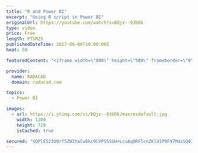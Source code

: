```yaml
---
title: "R and Power BI"
excerpt: "Using R script in Power BI"
originalUrl: https://youtube.com/watch?v=BQjz--93bDk
type: video
price: Free
length: PT5M2S
publishedDateTime: 2017-06-06T10:06:00Z
heat: 50

featuredContent: "<iframe width=\"800\" height=\"500\" frameborder=\"0\" src=\"https://www.youtube.com/embed/BQjz--93bDk\" allow=\"accelerometer; autoplay; encrypted-media; gyroscope; picture-in-picture\" allowfullscreen></iframe>"

provider:
  name: RADACAD
  domain: radacad.com

topics:
  - Power BI

images:
  - url: https://i.ytimg.com/vi/BQjz--93bDk/maxresdefault.jpg
    width: 1280
    height: 720
    isCached: true

secured: "VQPlE523U9rf5ZWIhaCw8kc9CVPS5SGH+LcuAqORFlcnZKld1P9F97M4xSQ8IXE3tnYXfeGB8E+/WQyVSx6i+Yvfd7fhPYKyiqCRLnXBffN7qaSMS+n9x83lR7wJ0ZW6Ul9e8sp+9lhggfBWo9/9uDftGZkTG9EnfQ19Z98Jiont6PEuQDSh/bbxwt5Y0vFLsRkCArvAl0u7Vd4v6MR2e+LU7IPDyOOLaofR/RGb7UvFXt3QacVFJ68kt4r1ngQdBrDSajWkxAq+QrXO77LcsTiCuOOHGV9P/mJejj+4MpYYV1PTGSXisafpq/KEC5JQN6QYWNJDou/U7X8vc5HHroxs80PpFFkifuPdsowHwdzA4BLHfNebLDtDltCInubY3rud1ofDboYWaksI8n3mLMB6Kq6LCSCFs3g2Jpigvmc=;Slqldq+U0OP5I+sURz+1sg=="
---
```


